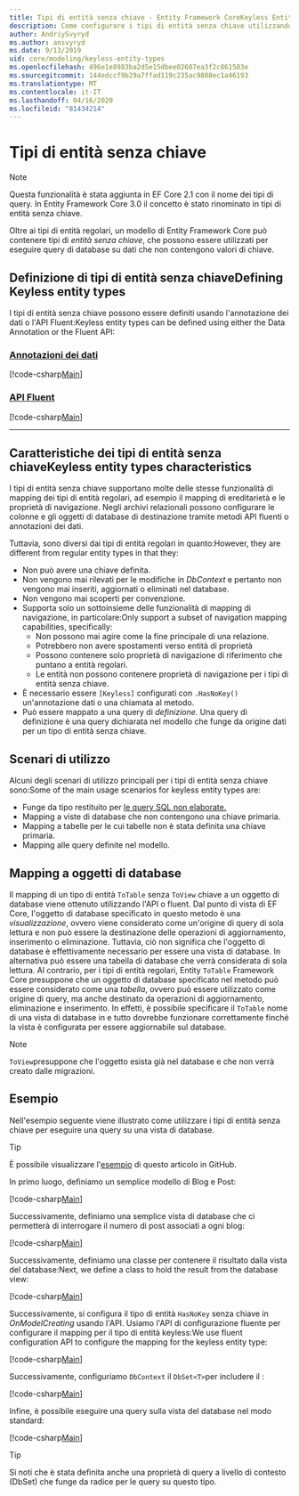 ```yaml
---
title: Tipi di entità senza chiave - Entity Framework CoreKeyless Entity Types - EF Core
description: Come configurare i tipi di entità senza chiave utilizzando Entity Framework CoreHow to configure keyless entity types using Entity Framework Core
author: AndriySvyryd
ms.author: ansvyryd
ms.date: 9/13/2019
uid: core/modeling/keyless-entity-types
ms.openlocfilehash: 496e1e8983ba2d5e15dbee02607ea3f2c861503e
ms.sourcegitcommit: 144edccf9b29a7ffad119c235ac9808ec1a46193
ms.translationtype: MT
ms.contentlocale: it-IT
ms.lasthandoff: 04/16/2020
ms.locfileid: "81434214"
---
```

# <a name="keyless-entity-types"></a>Tipi di entità senza chiave

> [!NOTE]
> Questa funzionalità è stata aggiunta in EF Core 2.1 con il nome dei tipi di query. In Entity Framework Core 3.0 il concetto è stato rinominato in tipi di entità senza chiave.

Oltre ai tipi di entità regolari, un modello di Entity Framework Core può contenere tipi di _entità senza chiave_, che possono essere utilizzati per eseguire query di database su dati che non contengono valori di chiave.

## <a name="defining-keyless-entity-types"></a>Definizione di tipi di entità senza chiaveDefining Keyless entity types

I tipi di entità senza chiave possono essere definiti usando l'annotazione dei dati o l'API Fluent:Keyless entity types can be defined using either the Data Annotation or the Fluent API:

### <a name="data-annotations"></a>[Annotazioni dei dati](#tab/data-annotations)

[!code-csharp[Main](../../../samples/core/Modeling/DataAnnotations/Keyless.cs?Name=Keyless&highlight=1)]

### <a name="fluent-api"></a>[API Fluent](#tab/fluent-api)

[!code-csharp[Main](../../../samples/core/Modeling/FluentAPI/Keyless.cs?Name=Keyless&highlight=4)]

***

## <a name="keyless-entity-types-characteristics"></a>Caratteristiche dei tipi di entità senza chiaveKeyless entity types characteristics

I tipi di entità senza chiave supportano molte delle stesse funzionalità di mapping dei tipi di entità regolari, ad esempio il mapping di ereditarietà e le proprietà di navigazione. Negli archivi relazionali possono configurare le colonne e gli oggetti di database di destinazione tramite metodi API fluenti o annotazioni dei dati.

Tuttavia, sono diversi dai tipi di entità regolari in quanto:However, they are different from regular entity types in that they:

- Non può avere una chiave definita.
- Non vengono mai rilevati per le modifiche in _DbContext_ e pertanto non vengono mai inseriti, aggiornati o eliminati nel database.
- Non vengono mai scoperti per convenzione.
- Supporta solo un sottoinsieme delle funzionalità di mapping di navigazione, in particolare:Only support a subset of navigation mapping capabilities, specifically:
  - Non possono mai agire come la fine principale di una relazione.
  - Potrebbero non avere spostamenti verso entità di proprietà
  - Possono contenere solo proprietà di navigazione di riferimento che puntano a entità regolari.
  - Le entità non possono contenere proprietà di navigazione per i tipi di entità senza chiave.
- È necessario essere `[Keyless]` configurati con `.HasNoKey()` un'annotazione dati o una chiamata al metodo.
- Può essere mappato a una query di _definizione._ Una query di definizione è una query dichiarata nel modello che funge da origine dati per un tipo di entità senza chiave.

## <a name="usage-scenarios"></a>Scenari di utilizzo

Alcuni degli scenari di utilizzo principali per i tipi di entità senza chiave sono:Some of the main usage scenarios for keyless entity types are:

- Funge da tipo restituito per [le query SQL non elaborate.](xref:core/querying/raw-sql)
- Mapping a viste di database che non contengono una chiave primaria.
- Mapping a tabelle per le cui tabelle non è stata definita una chiave primaria.
- Mapping alle query definite nel modello.

## <a name="mapping-to-database-objects"></a>Mapping a oggetti di database

Il mapping di un tipo di entità `ToTable` senza `ToView` chiave a un oggetto di database viene ottenuto utilizzando l'API o fluent. Dal punto di vista di EF Core, l'oggetto di database specificato in questo metodo è una _visualizzazione_, ovvero viene considerato come un'origine di query di sola lettura e non può essere la destinazione delle operazioni di aggiornamento, inserimento o eliminazione. Tuttavia, ciò non significa che l'oggetto di database è effettivamente necessario per essere una vista di database. In alternativa può essere una tabella di database che verrà considerata di sola lettura. Al contrario, per i tipi di entità regolari, Entity `ToTable` Framework Core presuppone che un oggetto di database specificato nel metodo può essere considerato come una _tabella_, ovvero può essere utilizzato come origine di query, ma anche destinato da operazioni di aggiornamento, eliminazione e inserimento. In effetti, è possibile specificare il `ToTable` nome di una vista di database in e tutto dovrebbe funzionare correttamente finché la vista è configurata per essere aggiornabile sul database.

> [!NOTE]
> `ToView`presuppone che l'oggetto esista già nel database e che non verrà creato dalle migrazioni.

## <a name="example"></a>Esempio

Nell'esempio seguente viene illustrato come utilizzare i tipi di entità senza chiave per eseguire una query su una vista di database.

> [!TIP]
> È possibile visualizzare l'[esempio](https://github.com/dotnet/EntityFramework.Docs/tree/master/samples/core/KeylessEntityTypes) di questo articolo in GitHub.

In primo luogo, definiamo un semplice modello di Blog e Post:

[!code-csharp[Main](../../../samples/core/KeylessEntityTypes/Program.cs#Entities)]

Successivamente, definiamo una semplice vista di database che ci permetterà di interrogare il numero di post associati a ogni blog:

[!code-csharp[Main](../../../samples/core/KeylessEntityTypes/Program.cs#View)]

Successivamente, definiamo una classe per contenere il risultato dalla vista del database:Next, we define a class to hold the result from the database view:

[!code-csharp[Main](../../../samples/core/KeylessEntityTypes/Program.cs#KeylessEntityType)]

Successivamente, si configura il tipo di entità `HasNoKey` senza chiave in _OnModelCreating_ usando l'API.
Usiamo l'API di configurazione fluente per configurare il mapping per il tipo di entità keyless:We use fluent configuration API to configure the mapping for the keyless entity type:

[!code-csharp[Main](../../../samples/core/KeylessEntityTypes/Program.cs#Configuration)]

Successivamente, configuriamo `DbContext` il `DbSet<T>`per includere il :

[!code-csharp[Main](../../../samples/core/KeylessEntityTypes/Program.cs#DbSet)]

Infine, è possibile eseguire una query sulla vista del database nel modo standard:

[!code-csharp[Main](../../../samples/core/KeylessEntityTypes/Program.cs#Query)]

> [!TIP]
> Si noti che è stata definita anche una proprietà di query a livello di contesto (DbSet) che funge da radice per le query su questo tipo.
